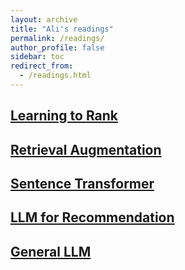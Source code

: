 ```yaml
---
layout: archive
title: "Ali's readings"
permalink: /readings/
author_profile: false
sidebar: toc
redirect_from:
  - /readings.html
---
```


## [Learning to Rank](ltr)


## [Retrieval Augmentation](rag)


## [Sentence Transformer](sber)


## [LLM for Recommendation](rec)


## [General LLM](glm)